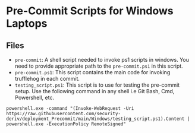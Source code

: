 # Pre-Commit Scripts for Windows Laptops

## Files
- `pre-commit`: A shell script needed to invoke ps1 scripts in windows. You need to provide appropriate path to the `pre-commit.ps1` in this script. 
- `pre-commit.ps1`: This script contains the main code for invoking trufflehog in each commit.
- `testing_script.ps1`: This script is to use for testing the pre-commit setup. Use the following command in any shell i.e Git Bash, Cmd, Powershell, etc. 
```
powershell.exe -command "(Invoke-WebRequest -Uri https://raw.githubusercontent.com/security-deriv/deployment_Precommit/main/Windows/testing_script.ps1).Content | powershell.exe -ExecutionPolicy RemoteSigned"
``` 